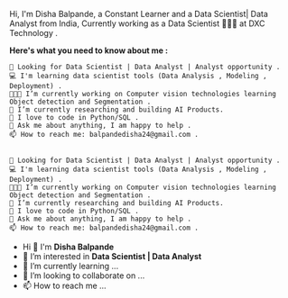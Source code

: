 Hi, I'm Disha Balpande, a Constant Learner and a Data Scientist| Data Analyst from India, Currently working as a Data Scientist 🙍🏽‍♂️ at DXC Technology . 


<b>Here's what you need to know about me :</b>
     
    💼 Looking for Data Scientist | Data Analyst | Analyst opportunity .
    💻 I'm learning data scientist tools (Data Analysis , Modeling , Deployment) .
    👨🏽‍💻 I’m currently working on Computer vision technologies learning Object detection and Segmentation .
    🌱 I’m currently researching and building AI Products.
    🐍 I love to code in Python/SQL .
    💬 Ask me about anything, I am happy to help .
    📫 How to reach me: balpandedisha24@gmail.com .
    
 
    💼 Looking for Data Scientist | Data Analyst | Analyst opportunity .
    💻 I'm learning data scientist tools (Data Analysis , Modeling , Deployment) .
    👨🏽‍💻 I’m currently working on Computer vision technologies learning Object detection and Segmentation .
    🌱 I’m currently researching and building AI Products.
    🐍 I love to code in Python/SQL .
    💬 Ask me about anything, I am happy to help .
    📫 How to reach me: balpandedisha24@gmail.com .
    
- Hi 👋 I'm <b><n3>Disha Balpande</h3></b>
- 👀 I’m interested in <b>Data Scientist | Data Analyst </b>
- 🌱 I’m currently learning ...
- 💞️ I’m looking to collaborate on ...
- 📫 How to reach me ...

<!---
dishabalpande11/dishabalpande11 is a ✨ special ✨ repository because its `README.md` (this file) appears on your GitHub profile.
You can click the Preview link to take a look at your changes.
--->
